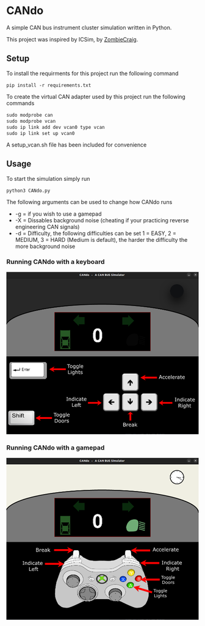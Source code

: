# CANdo
A simple CAN bus instrument cluster simulation written in Python. 

This project was inspired by ICSim, by [ZombieCraig](https://github.com/zombieCraig/ICSim).

## Setup
To install the requirments for this project run the following command
```
pip install -r requirements.txt
```

To create the virtual CAN adapter used by this project run the following commands
```
sudo modprobe can
sudo modprobe vcan
sudo ip link add dev vcan0 type vcan
sudo ip link set up vcan0
```
A setup_vcan.sh file has been included for convenience

## Usage
To start the simulation simply run 
```
python3 CANdo.py
```

The following arguments can be used to change how CANdo runs

- -g = if you wish to use a gamepad
- -X = Dissables background noise (cheating if your practicing reverse engineering CAN signals)
- -d = Difficulty, the following difficulties can be set 1 = EASY, 2 = MEDIUM, 3 = HARD (Medium is default), the harder the difficulty the more background noise

### Running CANdo with a keyboard
![CANdo_Keyboard](/images/CANdo_Keyboard.png)

### Running CANdo with a gamepad
![CANdo_Controller](/images/CANdo_controller.png)
